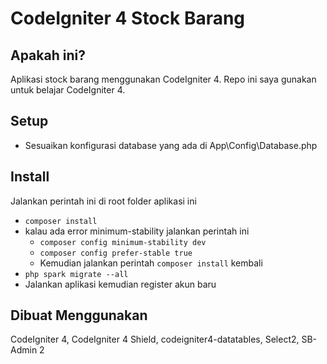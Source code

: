 # CodeIgniter 4 Stock Barang

## Apakah ini?

Aplikasi stock barang menggunakan CodeIgniter 4. Repo ini saya gunakan untuk belajar CodeIgniter 4.

## Setup

- Sesuaikan konfigurasi database yang ada di App\Config\Database.php

## Install

Jalankan perintah ini di root folder aplikasi ini
- `composer install`
- kalau ada error minimum-stability jalankan perintah ini
    - `composer config minimum-stability dev`
    - `composer config prefer-stable true`
    - Kemudian jalankan perintah `composer install` kembali
- `php spark migrate --all`
- Jalankan aplikasi kemudian register akun baru

## Dibuat Menggunakan

CodeIgniter 4, CodeIgniter 4 Shield, codeigniter4-datatables, Select2, SB-Admin 2